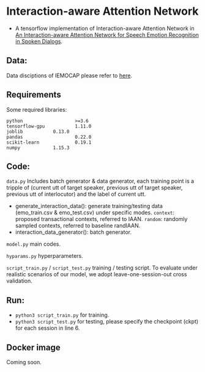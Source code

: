 # Interaction-aware Attention Network
+ A tensorflow implementation of Interaction-aware Attention Network in [An Interaction-aware Attention Network for Speech Emotion Recognition in Spoken Dialogs](https://ieeexplore.ieee.org/document/8683293/references#references).

## Data:
Data disciptions of IEMOCAP please refer to [here](https://sail.usc.edu/iemocap/).

## Requirements
Some required libraries:
```
python                   >=3.6   
tensorflow-gpu           1.11.0
joblib   		 0.13.0
pandas                   0.22.0
scikit-learn             0.19.1
numpy			 1.15.3
```
## Code:
`data.py` 
Includes batch generator & data generator, each training point is a tripple of (current utt of target speaker, previous utt of target speaker, previous utt of interlocutor) and the label of current utt.
+ generate_interaction_data(): generate training/testing data (emo_train.csv & emo_test.csv) under specific modes.
        `context`: proposed transactional contexts, referred to IAAN.
        `random`: randomly sampled contexts, referred to baseline randIAAN.
+ interaction_data_generator(): batch generator.

`model.py` 
main codes.

`hyparams.py` hyperparameters.

`script_train.py` / `script_test.py` training / testing script. To evaluate under realistic scenarios of our model, we adopt leave-one-session-out cross validation.

## Run:
+ `python3 script_train.py` for training.
+ `python3 script_test.py` for testing, please specify the checkpoint (ckpt) for each session in line 6.

## Docker image
Coming soon.
